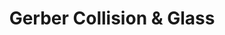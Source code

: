 ---
title: "Gerber Collision & Glass"
url: /hudson/gerber-collision-und-glass/
shop: Autowerkstatt
---